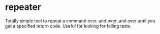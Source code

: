 # repeater

Totally simple tool to repeat a command over..and over..and over until you get a specified return code. Useful for looking for failing tests.